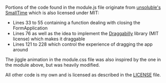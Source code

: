 Portions of the code found in the module.js file originate from [unsoluble's SmallTime](https://github.com/unsoluble/smalltime) which is also licensed under MIT:
 - Lines 33 to 55 containing a function dealing with closing the FormApplication
 - Lines 76 as well as the idea to implement the [Draggabilly](https://draggabilly.desandro.com) library (MIT license) which makes it draggable
 - Lines 121 to 228 which control the experience of dragging the app around

The jiggle animation in the module.css file was also inspired by the one in the module above, but was heavily modified.

All other code is my own and is licensed as described in the [LICENSE](LICENSE) file.